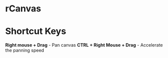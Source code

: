 # rCanvas

# Shortcut Keys
**Right mouse + Drag** - Pan canvas
**CTRL + Right Mouse + Drag** - Accelerate the panning speed

